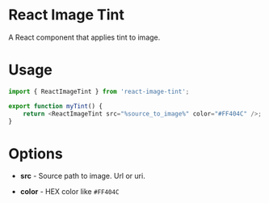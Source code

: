 # React Image Tint
A React component that applies tint to image.

# Usage

```js
import { ReactImageTint } from 'react-image-tint';

export function myTint() {
    return <ReactImageTint src="%source_to_image%" color="#FF404C" />;
}
```

# Options

- **src** - 
Source path to image. Url or uri.

- **color** - 
HEX color like `#FF404C`